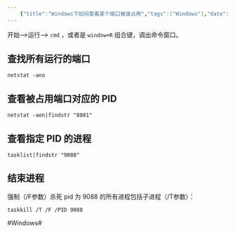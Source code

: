 ```yaml
---
    {"title":"Windows下如何查看某个端口被谁占用","tags":["Windows"],"date":"2020-09-12 17:57:43","categories":["Windows"],"cover":"https://cdn.jsdelivr.net/gh/im/oss@master/gallery/19.svg","thumbnail":"https://cdn.jsdelivr.net/gh/im/oss@master/gallery/19.svg"}
---
```

    
开始—->运行—-> `cmd` ，或者是 `window+R` 组合键，调出命令窗口。

## 查找所有运行的端口
```shell
netstat -ano
```

## 查看被占用端口对应的 PID
```shell
netstat -aon|findstr "8081"
```

## 查看指定 PID 的进程
```shell
tasklist|findstr "9088"
```

## 结束进程
强制（/F参数）杀死 pid 为 9088 的所有进程包括子进程（/T参数）：

```shell
taskkill /T /F /PID 9088
```

#Windows#